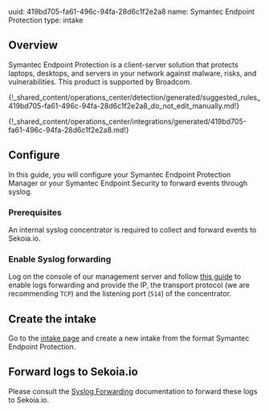 uuid: 419bd705-fa61-496c-94fa-28d6c1f2e2a8
name: Symantec Endpoint Protection
type: intake

## Overview
Symantec Endpoint Protection is a client-server solution that protects laptops, desktops, and servers in your network against malware, risks, and vulnerabilities.
This product is supported by Broadcom.

{!_shared_content/operations_center/detection/generated/suggested_rules_419bd705-fa61-496c-94fa-28d6c1f2e2a8_do_not_edit_manually.md!}

{!_shared_content/operations_center/integrations/generated/419bd705-fa61-496c-94fa-28d6c1f2e2a8.md!}

## Configure

In this guide, you will configure your Symantec Endpoint Protection Manager or your Symantec Endpoint Security to forward events through syslog.

### Prerequisites

An internal syslog concentrator is required to collect and forward events to Sekoia.io.

### Enable Syslog forwarding

Log on the console of our management server and follow [this guide](https://techdocs.broadcom.com/us/en/symantec-security-software/endpoint-security-and-management/endpoint-protection/all/Monitoring-Reporting-and-Enforcing-Compliance/viewing-logs-v7522439-d37e464/exporting-data-to-a-syslog-server-v8442743-d15e1107.html) to enable logs forwarding and provide the IP, the transport protocol (we are recommending `TCP`) and the listening port (`514`) of the concentrator.

## Create the intake

Go to the [intake page](https://app.sekoia.io/operations/intakes) and create a new intake from the format Symantec Endpoint Protection.


## Forward logs to Sekoia.io

Please consult the [Syslog Forwarding](../../../ingestion_methods/sekoiaio_forwarder/) documentation to forward these logs to Sekoia.io.
